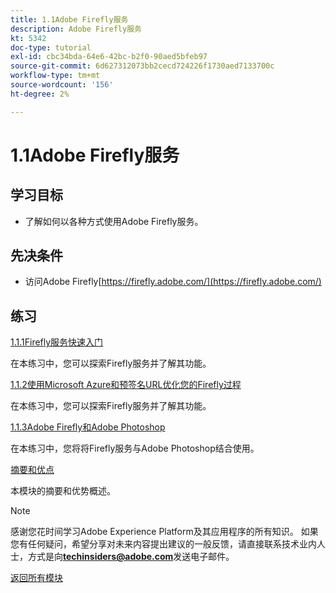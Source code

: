 ```yaml
---
title: 1.1Adobe Firefly服务
description: Adobe Firefly服务
kt: 5342
doc-type: tutorial
exl-id: cbc34bda-64e6-42bc-b2f0-90aed5bfeb97
source-git-commit: 6d627312073bb2cecd724226f1730aed7133700c
workflow-type: tm+mt
source-wordcount: '156'
ht-degree: 2%

---
```


# 1.1Adobe Firefly服务

## 学习目标

- 了解如何以各种方式使用Adobe Firefly服务。

## 先决条件

- 访问Adobe Firefly[https://firefly.adobe.com/](https://firefly.adobe.com/)

## 练习

[1.1.1Firefly服务快速入门](./ex1.md)

在本练习中，您可以探索Firefly服务并了解其功能。

[1.1.2使用Microsoft Azure和预签名URL优化您的Firefly过程](./ex2.md)

在本练习中，您可以探索Firefly服务并了解其功能。

[1.1.3Adobe Firefly和Adobe Photoshop](./ex3.md)

在本练习中，您将将Firefly服务与Adobe Photoshop结合使用。

[摘要和优点](./summary.md)

本模块的摘要和优势概述。

>[!NOTE]
>
>感谢您花时间学习Adobe Experience Platform及其应用程序的所有知识。 如果您有任何疑问，希望分享对未来内容提出建议的一般反馈，请直接联系技术业内人士，方式是向&#x200B;**techinsiders@adobe.com**&#x200B;发送电子邮件。

[返回所有模块](../../../overview.md)
